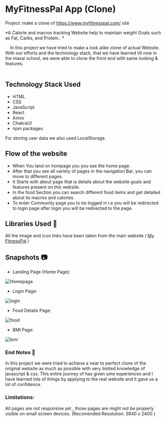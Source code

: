 # MyFitnessPal App (Clone)
Project: make a clone of https://www.myfitnesspal.com/ site

*A Calorie and macros tracking Website help to maintain weight Goals such as Fat, Carbs, and Protein..  *

&nbsp;&nbsp;&nbsp;&#160;In this project we have tried to make a look alike clone of actual Website. With our efforts and the technology stack, that we have learned till now in the masai school, we were able to clone the front end with same looking & features. <br><br>

## Technology Stack Used

- HTML
- CSS
- JavaScript
- React
- Axios
- ChakraUI
- npm packages

For storing user data we also used LocalStorage.

## Flow of the website 
- When You land on hompage you you see the home page.
- After that you see all variety of pages in the navigation Bar, you can move to different pages.
- It Starts with about page that is details about the website goals and features present on this website. 
- In the food Section you can search different food items and get detailed about its macros and calories. 
- To enter Community page you to be logged in i.e you will be redirected to login page after login you will be redirected to the page.

## Libraries Used 🌟
All the image and icon links have been taken from the main website ( [My FitnessPal](https://www.myfitnesspal.com/) )

## Snapshots 📷
- Landing Page (Home Page):
  
![Homepage](https://user-images.githubusercontent.com/105644684/199644690-e13effcd-abcb-4a99-a0d5-aa987da24464.JPG)

- Login Page:

![login](https://user-images.githubusercontent.com/105644684/199644803-ca56f406-3ad7-494e-8b25-55beb452c68c.JPG)

- Food Details Page:

![food](https://user-images.githubusercontent.com/105644684/199644860-1b802f4d-7123-4618-90d2-e91e754e5ca7.JPG)

- BMI Page:
  
![bmi](https://user-images.githubusercontent.com/105644684/199644905-e847ab86-224b-45ac-93b2-a73226ca5c29.JPG)

### End Notes 📑
In this project we were tried to achieve a near to perfect clone of the original website as much as possible with very limited knowledge of javascript & css. This entire journey of has given ume experiences and I have learned lots of things by applying to the real website and it gave us a lot of confidence.

### Limitations:
All pages are not responsive yet , those pages are might not be properly visible on small screen devices.
(Recomended Resolution: 3840 x 2400 )
